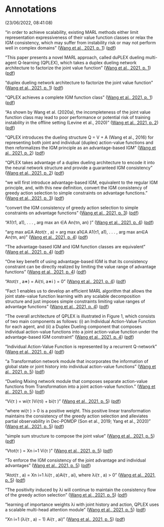 # Annotations  
(23/06/2022, 08:41:08)

“in order to achieve scalability, existing MARL methods either limit representation expressiveness of their value function classes or relax the IGM consistency, which may suffer from instability risk or may not perform well in complex domains” ([Wang et al., 2021, p. 1](zotero://select/library/items/ZWQSG6ER)) ([pdf](zotero://open-pdf/library/items/UN7VUB8D?page=1&annotation=7W286Y6Y))

“This paper presents a novel MARL approach, called duPLEX dueling multi-agent Q-learning (QPLEX), which takes a duplex dueling network architecture to factorize the joint value function” ([Wang et al., 2021, p. 1](zotero://select/library/items/ZWQSG6ER)) ([pdf](zotero://open-pdf/library/items/UN7VUB8D?page=1&annotation=G3NCI7TF))

“duplex dueling network architecture to factorize the joint value function” ([Wang et al., 2021, p. 1](zotero://select/library/items/ZWQSG6ER)) ([pdf](zotero://open-pdf/library/items/UN7VUB8D?page=1&annotation=2IKDK9QA))

“QPLEX achieves a complete IGM function class” ([Wang et al., 2021, p. 1](zotero://select/library/items/ZWQSG6ER)) ([pdf](zotero://open-pdf/library/items/UN7VUB8D?page=1&annotation=T6PRFFJS))

“As shown by Wang et al. (2020a), the incompleteness of the joint value function class may lead to poor performance or potential risk of training instability in the offline setting (Levine et al., 2020)” ([Wang et al., 2021, p. 2](zotero://select/library/items/ZWQSG6ER)) ([pdf](zotero://open-pdf/library/items/UN7VUB8D?page=2&annotation=AQ3I7U3B))

“QPLEX introduces the dueling structure Q = V + A (Wang et al., 2016) for representing both joint and individual (duplex) action-value functions and then reformalizes the IGM principle as an advantage-based IGM” ([Wang et al., 2021, p. 2](zotero://select/library/items/ZWQSG6ER)) ([pdf](zotero://open-pdf/library/items/UN7VUB8D?page=2&annotation=DY5QYLLK))

“QPLEX takes advantage of a duplex dueling architecture to encode it into the neural network structure and provide a guaranteed IGM consistency” ([Wang et al., 2021, p. 2](zotero://select/library/items/ZWQSG6ER)) ([pdf](zotero://open-pdf/library/items/UN7VUB8D?page=2&annotation=UISZUH2P))

“we will first introduce advantage-based IGM, equivalent to the regular IGM principle, and, with this new definition, convert the IGM consistency of greedy action selection to simple constraints on advantage functions.” ([Wang et al., 2021, p. 3](zotero://select/library/items/ZWQSG6ER)) ([pdf](zotero://open-pdf/library/items/UN7VUB8D?page=3&annotation=DYJE6JIX))

“convert the IGM consistency of greedy action selection to simple constraints on advantage functions” ([Wang et al., 2021, p. 3](zotero://select/library/items/ZWQSG6ER)) ([pdf](zotero://open-pdf/library/items/UN7VUB8D?page=3&annotation=IPIBLLT2))

“A1(τ1, a1), . . . , arg max an ∈A An(τn, an) )” ([Wang et al., 2021, p. 4](zotero://select/library/items/ZWQSG6ER)) ([pdf](zotero://open-pdf/library/items/UN7VUB8D?page=4&annotation=YJ5RTHPL))

“arg max a∈A Atot(τ , a) = arg max a1∈A A1(τ1, a1), . . . , arg max an∈A An(τn, an)” ([Wang et al., 2021, p. 4](zotero://select/library/items/ZWQSG6ER)) ([pdf](zotero://open-pdf/library/items/UN7VUB8D?page=4&annotation=86KUCCSB))

“The advantage-based IGM and IGM function classes are equivalent” ([Wang et al., 2021, p. 4](zotero://select/library/items/ZWQSG6ER)) ([pdf](zotero://open-pdf/library/items/UN7VUB8D?page=4&annotation=P3DS6P7P))

“One key benefit of using advantage-based IGM is that its consistency constraint can be directly realized by limiting the value range of advantage functions” ([Wang et al., 2021, p. 4](zotero://select/library/items/ZWQSG6ER)) ([pdf](zotero://open-pdf/library/items/UN7VUB8D?page=4&annotation=V4M6TBT7))

“Atot(τ , a∗) = Ai(τi, a∗i ) = 0” ([Wang et al., 2021, p. 4](zotero://select/library/items/ZWQSG6ER)) ([pdf](zotero://open-pdf/library/items/UN7VUB8D?page=4&annotation=CYGZ4HEK))

“Fact 1 enables us to develop an efficient MARL algorithm that allows the joint state-value function learning with any scalable decomposition structure and just imposes simple constraints limiting value ranges of advantage functions” ([Wang et al., 2021, p. 4](zotero://select/library/items/ZWQSG6ER)) ([pdf](zotero://open-pdf/library/items/UN7VUB8D?page=4&annotation=QJG3RWXF))

“The overall architecture of QPLEX is illustrated in Figure 1, which consists of two main components as follows: (i) an Individual Action-Value Function for each agent, and (ii) a Duplex Dueling component that composes individual action-value functions into a joint action-value function under the advantage-based IGM constraint” ([Wang et al., 2021, p. 4](zotero://select/library/items/ZWQSG6ER)) ([pdf](zotero://open-pdf/library/items/UN7VUB8D?page=4&annotation=FS78QMSE))

“Individual Action-Value Function is represented by a recurrent Q-network” ([Wang et al., 2021, p. 4](zotero://select/library/items/ZWQSG6ER)) ([pdf](zotero://open-pdf/library/items/UN7VUB8D?page=4&annotation=VSUTI5JG))

“a Transformation network module that incorporates the information of global state or joint history into individual action-value functions” ([Wang et al., 2021, p. 5](zotero://select/library/items/ZWQSG6ER)) ([pdf](zotero://open-pdf/library/items/UN7VUB8D?page=5&annotation=2JYH6IGB))

“Dueling Mixing network module that composes separate action-value functions from Transformation into a joint action-value function.” ([Wang et al., 2021, p. 5](zotero://select/library/items/ZWQSG6ER)) ([pdf](zotero://open-pdf/library/items/UN7VUB8D?page=5&annotation=SJPDBEQG))

“Vi(τ ) = wi(τ )Vi(τi) + bi(τ )” ([Wang et al., 2021, p. 5](zotero://select/library/items/ZWQSG6ER)) ([pdf](zotero://open-pdf/library/items/UN7VUB8D?page=5&annotation=H2PGVIU5))

“where wi(τ ) > 0 is a positive weight. This positive linear transformation maintains the consistency of the greedy action selection and alleviates partial observability in Dec-POMDP (Son et al., 2019; Yang et al., 2020)” ([Wang et al., 2021, p. 5](zotero://select/library/items/ZWQSG6ER)) ([pdf](zotero://open-pdf/library/items/UN7VUB8D?page=5&annotation=LHW5CDKQ))

“simple sum structure to compose the joint value” ([Wang et al., 2021, p. 5](zotero://select/library/items/ZWQSG6ER)) ([pdf](zotero://open-pdf/library/items/UN7VUB8D?page=5&annotation=LCGBEV7B))

“Vtot(τ ) = Xn i=1 Vi(τ )” ([Wang et al., 2021, p. 5](zotero://select/library/items/ZWQSG6ER)) ([pdf](zotero://open-pdf/library/items/UN7VUB8D?page=5&annotation=WJXJ97PP))

“To enforce the IGM consistency of the joint advantage and individual advantages” ([Wang et al., 2021, p. 5](zotero://select/library/items/ZWQSG6ER)) ([pdf](zotero://open-pdf/library/items/UN7VUB8D?page=5&annotation=2CYSZ4EN))

“Atot(τ , a) = Xn i=1 λi(τ , a)Ai(τ , ai), where λi(τ , a) > 0” ([Wang et al., 2021, p. 5](zotero://select/library/items/ZWQSG6ER)) ([pdf](zotero://open-pdf/library/items/UN7VUB8D?page=5&annotation=MCTUJGJY))

“The positivity induced by λi will continue to maintain the consistency flow of the greedy action selection” ([Wang et al., 2021, p. 5](zotero://select/library/items/ZWQSG6ER)) ([pdf](zotero://open-pdf/library/items/UN7VUB8D?page=5&annotation=KL4GLW9U))

“learning of importance weights λi with joint history and action, QPLEX uses a scalable multi-head attention module” ([Wang et al., 2021, p. 5](zotero://select/library/items/ZWQSG6ER)) ([pdf](zotero://open-pdf/library/items/UN7VUB8D?page=5&annotation=PV6Q7S88))

“Xn i=1 (λi(τ , a) − 1) Ai(τ , ai)” ([Wang et al., 2021, p. 5](zotero://select/library/items/ZWQSG6ER)) ([pdf](zotero://open-pdf/library/items/UN7VUB8D?page=5&annotation=KKFIJS2V))